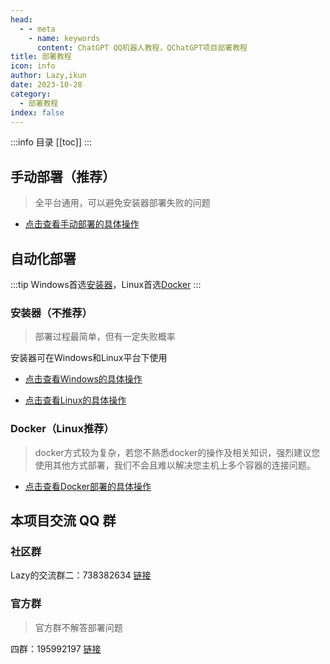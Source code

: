 ```yaml
---
head:
  - - meta
    - name: keywords
      content: ChatGPT QQ机器人教程，QChatGPT项目部署教程
title: 部署教程
icon: info
author: Lazy,ikun
date: 2023-10-28
category:
  - 部署教程
index: false
---
```

:::info 目录
[[toc]]
:::

## 手动部署（推荐）
> 全平台通用，可以避免安装器部署失败的问题
- [<HopeIcon icon="support" size="1.2em"/> 点击查看手动部署的具体操作](manual.md)

## 自动化部署
:::tip
Windows首选[安装器](#windows)，Linux首选[Docker](#docker)
:::
### 安装器（不推荐）
> 部署过程最简单，但有一定失败概率

安装器可在Windows和Linux平台下使用
- [<HopeIcon icon="windows" size="1.2em"/> 点击查看Windows的具体操作](auto-app-win.md)

- [<HopeIcon icon="linux" size="1.2em"/> 点击查看Linux的具体操作](auto-app-linux.md)
### Docker（Linux推荐）
> docker方式较为复杂，若您不熟悉docker的操作及相关知识，强烈建议您使用其他方式部署，我们不会且难以解决您主机上多个容器的连接问题。
- [<HopeIcon icon="warn" size="1.2em"/> 点击查看Docker部署的具体操作](auto-docker.md)

## 本项目交流 QQ 群

### 社区群

Lazy的交流群二：738382634 [链接](https://qm.qq.com/cgi-bin/qm/qr?_wv=1027&k=T8rXTa9K4Iypw7pKzLqshQ9Yaumey0lz&authKey=yKfFqnoWk2diU73tEqLnKeqhR0%2BKzB9rOVa0dIjUqm6SOlJvZWNp3XmkkPENmw9m&noverify=0&group_code=738382634)

### 官方群

> 官方群不解答部署问题

四群：195992197 [链接](https://qm.qq.com/cgi-bin/qm/qr?_wv=1027&k=cSekvWmyezfCE4O8gXS7lSjkmPinjzpP&authKey=G4jHfz2%2BtQawxCRhn1ZRrQiI8bTvlepQubZL6F9fymFuz8jqZZ4FkYh6lhKLMCd9&noverify=0&group_code=195992197)